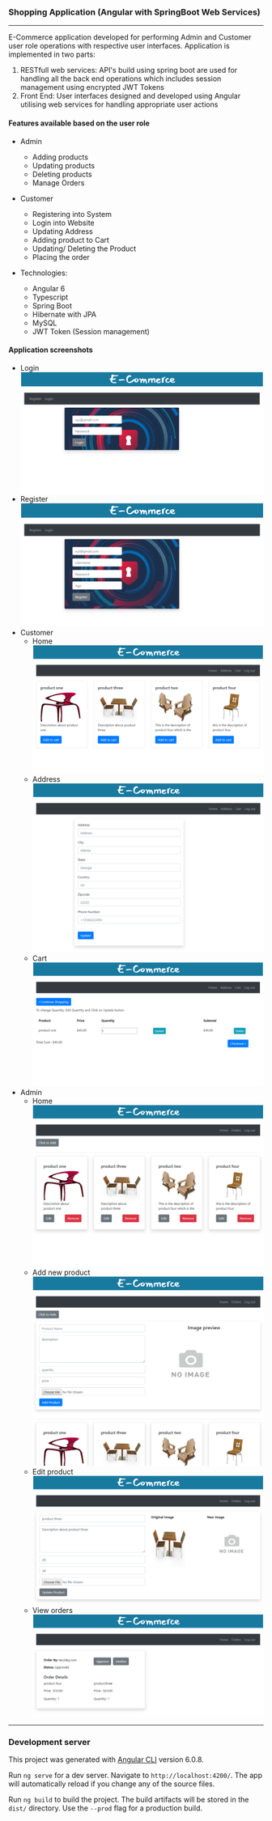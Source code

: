 ### Shopping Application (Angular with SpringBoot Web Services)
---------
E-Commerce application developed for performing Admin and Customer user role operations with respective user interfaces. Application is implemented in two parts:
1. RESTfull web services: API's build using spring boot are used for handling all the back end operations which includes session management using encrypted JWT Tokens 
2. Front End: User interfaces designed and developed using Angular utilising web services for handling appropriate user actions  

#### Features available based on the user role
* Admin
  * Adding products
  * Updating products
  * Deleting products
  * Manage Orders
* Customer
  * Registering into System
  * Login into Website
  * Updating Address
  * Adding product to Cart
  * Updating/ Deleting the Product
  * Placing the order

* Technologies: 
  * Angular 6
  * Typescript
  * Spring Boot
  * Hibernate with JPA 
  * MySQL
  * JWT Token (Session management)

#### Application screenshots
* Login 
    ![Image of screenshot](https://github.com/VenkataAnilKumar/Shopping-WebApplication-Angular/blob/master/src/assets/Screenshots/LoginScreen.png)
* Register 
    ![Image of screenshot](https://github.com/VenkataAnilKumar/Shopping-WebApplication-Angular/blob/master/src/assets/Screenshots/RegisterScreen.png)
* Customer 
    * Home 
        ![Image of screenshot](https://github.com/VenkataAnilKumar/Shopping-WebApplication-Angular/blob/master/src/assets/Screenshots/CustHome.png)
    * Address 
        ![Image of screenshot](https://github.com/VenkataAnilKumar/Shopping-WebApplication-Angular/blob/master/src/assets/Screenshots/CustAddress.png)
    * Cart 
        ![Image of screenshot](https://github.com/VenkataAnilKumar/Shopping-WebApplication-Angular/blob/master/src/assets/Screenshots/CartScreen.png)
* Admin 
    * Home
        ![Image of screenshot](https://github.com/VenkataAnilKumar/Shopping-WebApplication-Angular/blob/master/src/assets/Screenshots/AdminHome.png)
    * Add new product 
        ![Image of screenshot](https://github.com/VenkataAnilKumar/Shopping-WebApplication-Angular/blob/master/src/assets/Screenshots/AddProduct.png)
    * Edit product 
        ![Image of screenshot](https://github.com/VenkataAnilKumar/Shopping-WebApplication-Angular/blob/master/src/assets/Screenshots/EditProduct.png)
    * View orders 
        ![Image of screenshot](https://github.com/VenkataAnilKumar/Shopping-WebApplication-Angular/blob/master/src/assets/Screenshots/OrderScreen.png)
---------
### Development server

This project was generated with [Angular CLI](https://github.com/angular/angular-cli) version 6.0.8.

Run `ng serve` for a dev server. Navigate to `http://localhost:4200/`. The app will automatically reload if you change any of the source files.

Run `ng build` to build the project. The build artifacts will be stored in the `dist/` directory. Use the `--prod` flag for a production build.

